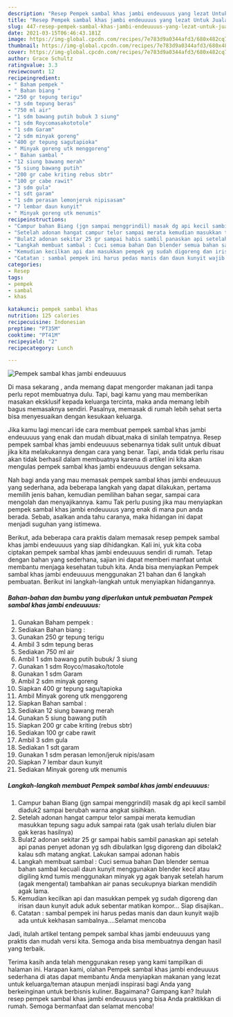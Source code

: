```yaml
---
description: "Resep Pempek sambal khas jambi endeuuuus yang lezat Untuk Jualan"
title: "Resep Pempek sambal khas jambi endeuuuus yang lezat Untuk Jualan"
slug: 447-resep-pempek-sambal-khas-jambi-endeuuuus-yang-lezat-untuk-jualan
date: 2021-03-15T06:46:43.181Z
image: https://img-global.cpcdn.com/recipes/7e783d9a0344afd3/680x482cq70/pempek-sambal-khas-jambi-endeuuuus-foto-resep-utama.jpg
thumbnail: https://img-global.cpcdn.com/recipes/7e783d9a0344afd3/680x482cq70/pempek-sambal-khas-jambi-endeuuuus-foto-resep-utama.jpg
cover: https://img-global.cpcdn.com/recipes/7e783d9a0344afd3/680x482cq70/pempek-sambal-khas-jambi-endeuuuus-foto-resep-utama.jpg
author: Grace Schultz
ratingvalue: 3.3
reviewcount: 12
recipeingredient:
- " Baham pempek "
- " Bahan biang "
- "250 gr tepung terigu"
- "3 sdm tepung beras"
- "750 ml air"
- "1 sdm bawang putih bubuk 3 siung"
- "1 sdm Roycomasakototole"
- "1 sdm Garam"
- "2 sdm minyak goreng"
- "400 gr tepung sagutapioka"
- " Minyak goreng utk menggoreng"
- " Bahan sambal "
- "12 siung bawang merah"
- "5 siung bawang putih"
- "200 gr cabe kriting rebus sbtr"
- "100 gr cabe rawit"
- "3 sdm gula"
- "1 sdt garam"
- "1 sdm perasan lemonjeruk nipisasam"
- "7 lembar daun kunyit"
- " Minyak goreng utk menumis"
recipeinstructions:
- "Campur bahan Biang (jgn sampai menggrindil) masak dg api kecil sambil diaduk2 sampai berubah warna angkat sisihkan."
- "Setelah adonan hangat campur telor sampai merata kemudian masukkan tepung sagu aduk sampai rata (gak usah terlalu diulen biar gak keras hasilnya)"
- "Bulat2 adonan sekitar 25 gr sampai habis sambil panaskan api setelah api panas penyet adonan yg sdh dibulatkan lgsg digoreng dan dibolak2 kalau sdh matang angkat. Lakukan sampai adonan habis"
- "Langkah membuat sambal : Cuci semua bahan Dan blender semua bahan sambal kecuali daun kunyit menggunakan blender kecil atau digiling kmd tumis menggunakan minyak yg agak banyak setelah harum (agak mengental) tambahkan air panas secukupnya biarkan mendidih agak lama."
- "Kemudian kecilkan api dan masukkan pempek yg sudah digoreng dan irisan daun kunyit aduk aduk sebentar matikan kompor... Siap disajikan.."
- "Catatan : sambal pempek ini harus pedas manis dan daun kunyit wajib ada untuk kekhasan sambalnya....Selamat mencoba"
categories:
- Resep
tags:
- pempek
- sambal
- khas

katakunci: pempek sambal khas 
nutrition: 125 calories
recipecuisine: Indonesian
preptime: "PT35M"
cooktime: "PT41M"
recipeyield: "2"
recipecategory: Lunch

---
```



![Pempek sambal khas jambi endeuuuus](https://img-global.cpcdn.com/recipes/7e783d9a0344afd3/680x482cq70/pempek-sambal-khas-jambi-endeuuuus-foto-resep-utama.jpg)

Di masa  sekarang , anda memang dapat mengorder makanan jadi tanpa perlu repot membuatnya dulu. Tapi, bagi kamu yang mau memberikan masakan eksklusif kepada keluarga tercinta, maka anda memang lebih bagus memasaknya sendiri. Pasalnya, memasak di rumah lebih sehat serta bisa menyesuaikan dengan kesukaan keluarga.

Jika kamu lagi mencari ide cara membuat pempek sambal khas jambi endeuuuus yang enak dan mudah dibuat,maka di sinilah tempatnya. Resep pempek sambal khas jambi endeuuuus  sebenarnya tidak sulit untuk dibuat jika kita melakukannya dengan cara yang benar. Tapi, anda tidak perlu risau akan tidak berhasil dalam membuatnya 
karena di artikel ini kita akan mengulas pempek sambal khas jambi endeuuuus dengan seksama.  



Nah bagi anda yang mau memasak pempek sambal khas jambi endeuuuus yang sederhana, ada beberapa langkah yang dapat dilakukan, pertama memilih jenis bahan, kemudian pemilihan bahan segar, sampai cara mengolah dan menyajikannya. kamu Tak perlu pusing jika mau menyiapkan pempek sambal khas jambi endeuuuus yang enak di mana pun anda berada. Sebab, asalkan anda  tahu caranya, maka hidangan ini dapat menjadi suguhan yang istimewa.

Berikut, ada beberapa cara praktis  dalam memasak resep pempek sambal khas jambi endeuuuus yang siap dihidangkan. Kali ini, yuk kita coba ciptakan pempek sambal khas jambi endeuuuus sendiri di rumah. Tetap dengan bahan yang sederhana, sajian ini dapat memberi manfaat untuk membantu menjaga kesehatan tubuh kita. Anda bisa menyiapkan Pempek sambal khas jambi endeuuuus menggunakan 21 bahan dan 6 langkah pembuatan. Berikut ini langkah-langkah untuk menyiapkan hidangannya.

<!--inarticleads1-->

##### Bahan-bahan dan bumbu yang diperlukan untuk pembuatan Pempek sambal khas jambi endeuuuus:

1. Gunakan  Baham pempek :
1. Sediakan  Bahan biang :
1. Gunakan 250 gr tepung terigu
1. Ambil 3 sdm tepung beras
1. Sediakan 750 ml air
1. Ambil 1 sdm bawang putih bubuk/ 3 siung
1. Gunakan 1 sdm Royco/masako/totole
1. Gunakan 1 sdm Garam
1. Ambil 2 sdm minyak goreng
1. Siapkan 400 gr tepung sagu/tapioka
1. Ambil  Minyak goreng utk menggoreng
1. Siapkan  Bahan sambal :
1. Sediakan 12 siung bawang merah
1. Gunakan 5 siung bawang putih
1. Siapkan 200 gr cabe kriting (rebus sbtr)
1. Sediakan 100 gr cabe rawit
1. Ambil 3 sdm gula
1. Sediakan 1 sdt garam
1. Gunakan 1 sdm perasan lemon/jeruk nipis/asam
1. Siapkan 7 lembar daun kunyit
1. Sediakan  Minyak goreng utk menumis




<!--inarticleads2-->

##### Langkah-langkah membuat Pempek sambal khas jambi endeuuuus:

1. Campur bahan Biang (jgn sampai menggrindil) masak dg api kecil sambil diaduk2 sampai berubah warna angkat sisihkan.
1. Setelah adonan hangat campur telor sampai merata kemudian masukkan tepung sagu aduk sampai rata (gak usah terlalu diulen biar gak keras hasilnya)
1. Bulat2 adonan sekitar 25 gr sampai habis sambil panaskan api setelah api panas penyet adonan yg sdh dibulatkan lgsg digoreng dan dibolak2 kalau sdh matang angkat. Lakukan sampai adonan habis
1. Langkah membuat sambal : Cuci semua bahan Dan blender semua bahan sambal kecuali daun kunyit menggunakan blender kecil atau digiling kmd tumis menggunakan minyak yg agak banyak setelah harum (agak mengental) tambahkan air panas secukupnya biarkan mendidih agak lama.
1. Kemudian kecilkan api dan masukkan pempek yg sudah digoreng dan irisan daun kunyit aduk aduk sebentar matikan kompor... Siap disajikan..
1. Catatan : sambal pempek ini harus pedas manis dan daun kunyit wajib ada untuk kekhasan sambalnya....Selamat mencoba




Jadi, itulah artikel tentang  pempek sambal khas jambi endeuuuus  yang praktis dan mudah versi kita. Semoga anda bisa membuatnya dengan hasil yang terbaik. 

Terima kasih anda telah menggunakan resep yang kami tampilkan di halaman ini. Harapan kami, olahan  Pempek sambal khas jambi endeuuuus sederhana di atas dapat membantu Anda menyiapkan makanan yang lezat untuk keluarga/teman ataupun menjadi inspirasi bagi Anda yang berkeinginan untuk berbisnis kuliner. Bagaimana? Gampang kan? Itulah resep pempek sambal khas jambi endeuuuus yang bisa Anda praktikkan di rumah. Semoga bermanfaat dan selamat mencoba!

